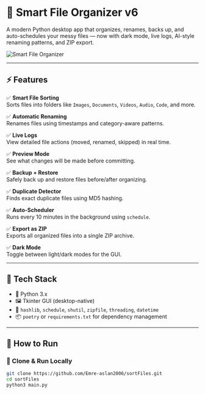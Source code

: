 # 🧠 Smart File Organizer v6

A modern Python desktop app that organizes, renames, backs up, and auto-schedules your messy files — now with dark mode, live logs, AI-style renaming patterns, and ZIP export.

![Smart File Organizer](https://user-images.githubusercontent.com/00000000/organizer-screenshot.png) <!-- Replace with your actual screenshot path -->

---

## ⚡ Features

✅ **Smart File Sorting**  
Sorts files into folders like `Images`, `Documents`, `Videos`, `Audio`, `Code`, and more.

✅ **Automatic Renaming**  
Renames files using timestamps and category-aware patterns.

✅ **Live Logs**  
View detailed file actions (moved, renamed, skipped) in real time.

✅ **Preview Mode**  
See what changes will be made before committing.

✅ **Backup + Restore**  
Safely back up and restore files before/after organizing.

✅ **Duplicate Detector**  
Finds exact duplicate files using MD5 hashing.

✅ **Auto-Scheduler**  
Runs every 10 minutes in the background using `schedule`.

✅ **Export as ZIP**  
Exports all organized files into a single ZIP archive.

✅ **Dark Mode**  
Toggle between light/dark modes for the GUI.

---

## 🚀 Tech Stack

- 🐍 Python 3.x
- 🖼️ Tkinter GUI (desktop-native)
- 🧠 `hashlib`, `schedule`, `shutil`, `zipfile`, `threading`, `datetime`
- 📦 `poetry` or `requirements.txt` for dependency management

---

## 🧪 How to Run

### 🔧 Clone & Run Locally

```bash
git clone https://github.com/Emre-aslan2006/sortFiles.git
cd sortFiles
python3 main.py
